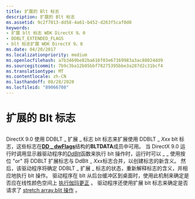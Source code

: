 ```yaml
---
title: 扩展的 Blt 标志
description: 扩展的 Blt 标志
ms.assetid: 9c2f7013-dd58-4a61-b452-d263f5caf0d0
keywords:
- 扩展 blt 标志 WDK DirectX 9。0
- DDBLT_EXTENDED_FLAGS
- blt 标志扩展 WDK DirectX 9。0
ms.date: 04/20/2017
ms.localizationpriority: medium
ms.openlocfilehash: a7b3469be82ba616f03e67169983a3ac88024dd9
ms.sourcegitcommit: 7b9c3ba12b05bbf78275395bbe3a287d2c31bcf4
ms.translationtype: MT
ms.contentlocale: zh-CN
ms.lasthandoff: 08/28/2020
ms.locfileid: "89066708"
---
```

# <a name="extended-blt-flags"></a>扩展的 Blt 标志


## <span id="ddk_extended_blt_flags_gg"></span><span id="DDK_EXTENDED_BLT_FLAGS_GG"></span>


DirectX 9.0 使用 DDBLT \_ 扩展 \_ 标志 blt 标志来扩展使用 DDBLT \_ *Xxx* blt 标志，这些标志在[**DD \_ dwFlags**](/windows/desktop/api/ddrawint/ns-ddrawint-_dd_bltdata)结构的**BLTDATA**成员中可用。 当 DirectX 9.0 运行时调用显示器驱动程序的[*DdBlt*](/windows/desktop/api/ddrawint/nc-ddrawint-pdd_surfcb_blt)函数来执行 blt 操作时，运行时可以 \_ \_ 使用按位 "or" 将 DDBLT 扩展标志与 DdBlt \_ *Xxx*标志合并，以创建标志的新含义。 然后，该驱动程序将确定 DDBLT \_ 扩展 \_ 标志的状态，重新解释标志的含义，并相应地执行 blt 操作。 驱动程序在 blt 从后台缓冲区到桌面时，使用此机制来确定是否应在线性颜色空间上 [执行伽玛更正](performing-gamma-correction-on-swap-chains.md) 。 驱动程序还使用扩展 blt 标志来确定是否请求了 [stretch array.blit 操作](supporting-stretch-blit-operations.md) 。

 

